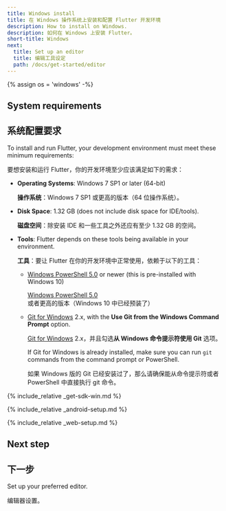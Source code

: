 ```yaml
---
title: Windows install
title: 在 Windows 操作系统上安装和配置 Flutter 开发环境
description: How to install on Windows.
description: 如何在 Windows 上安装 Flutter。
short-title: Windows
next:
  title: Set up an editor
  title: 编辑工具设定
  path: /docs/get-started/editor
---
```


{% assign os = 'windows' -%}

## System requirements

## 系统配置要求

To install and run Flutter,
your development environment must meet these minimum requirements:

要想安装和运行 Flutter，你的开发环境至少应该满足如下的需求：

- **Operating Systems**: Windows 7 SP1 or later (64-bit)
  
  **操作系统**：Windows 7 SP1 或更高的版本（64 位操作系统）。
  
- **Disk Space**: 1.32 GB (does not include disk space for IDE/tools).

  **磁盘空间**：除安装 IDE 和一些工具之外还应有至少 1.32 GB 的空间。

- **Tools**: Flutter depends on these tools being available in your environment.

  **工具**：要让 Flutter 在你的开发环境中正常使用，依赖于以下的工具：
  
  - [Windows PowerShell 5.0][] or newer (this is pre-installed with Windows 10)
  
    [Windows PowerShell 5.0][] 或者更高的版本（Windows 10 中已经预装了）
    
  - [Git for Windows][] 2.x, with the
    **Use Git from the Windows Command Prompt** option.
  
    [Git for Windows][] 2.x，并且勾选**从 Windows 命令提示符使用 Git** 选项。

     If Git for Windows is already installed,
     make sure you can run `git` commands from the
     command prompt or PowerShell.
     
     如果 Windows 版的 Git 已经安装过了，那么请确保能从命令提示符或者 PowerShell 中直接执行 git 命令。

{% include_relative _get-sdk-win.md %}

{% include_relative _android-setup.md %}

{% include_relative _web-setup.md %}

## Next step

## 下一步

Set up your preferred editor.

编辑器设置。

[Git for Windows]: https://git-scm.com/download/win
[Windows PowerShell 5.0]: https://docs.microsoft.com/en-us/powershell/scripting/install/installing-windows-powershell
